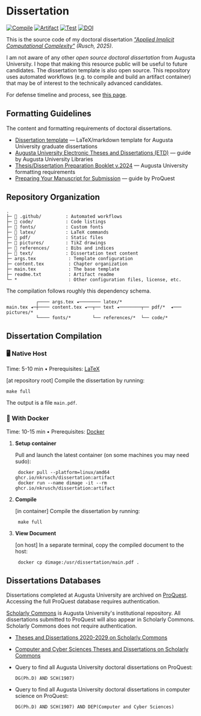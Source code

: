 # Dissertation

[![Compile](https://github.com/nkrusch/thesis/actions/workflows/compile.yaml/badge.svg)](https://github.com/nkrusch/thesis/actions/workflows/compile.yaml)
[![Artifact](https://github.com/nkrusch/dissertation/actions/workflows/artifact.yaml/badge.svg)](https://github.com/nkrusch/dissertation/actions/workflows/artifact.yaml)
[![Test](https://github.com/nkrusch/dissertation/actions/workflows/test.yaml/badge.svg)](https://github.com/nkrusch/dissertation/actions/workflows/test.yaml)
[![DOI](https://zenodo.org/badge/596231407.svg)](https://doi.org/10.5281/zenodo.17148077)

This is the source code of my doctoral dissertation _["Applied Implicit Computational Complexity"](https://neea.pl/dissertation) (Rusch, 2025)_.

I am not aware of any other _open source doctoral dissertation_ from Augusta University.
I hope that making this resource public will be useful to future candidates.
The dissertation template is also open source.
This repository uses automated workflows (e.g. to compile and build an artifact container) that may be of interest to the technically advanced candidates.

For defense timeline and process, see [this page](https://neea.pl/posts/defense#timeline--progress).

## Formatting Guidelines

The content and formatting requirements of doctoral dissertations.

* [Dissertation template](https://github.com/aubertc/au_ccs_dissertation_template/) — LaTeX/markdown template for Augusta University graduate dissertations
* [Augusta University Electronic Theses and Dissertations (ETD)](https://guides.augusta.edu/etd) — guide by Augusta University Libraries
* [Thesis/Dissertation Preparation Booklet v.2024](https://augustauniversity.app.box.com/s/vj0ygpy8tvyqmsbae8y0qp9767ta7jb9) — Augusta University formatting requirements
* [Preparing Your Manuscript for Submission](https://about.proquest.com/globalassets/proquest/files/pdf-files/preparing-your-manuscript.pdf) — guide by ProQuest

## Repository Organization
 
    .
    ├─ 📁 .github/         : Automated workflows
    ├─ 📁 code/            : Code listings
    ├─ 📁 fonts/           : Custom fonts
    ├─ 📁 latex/           : LaTeX commands
    ├─ 📁 pdf/             : Static files
    ├─ 📁 pictures/        : TikZ drawings
    ├─ 📁 references/      : Bibs and indices
    ├─ 📁 text/            : Dissertation text content
    ├─ args.tex            : Template configuration
    ├─ content.tex         : Chapter organization
    ├─ main.tex            : The base template
    ├─ readme.txt          : Artifact readme
    └─ *                   : Other configuration files, license, etc.

The compilation follows roughly this dependency schema.
 
               ┌──── args.tex ◂──────── latex/*      
    main.tex ◂─┼──── content.tex ◂──┬── text ◂────────┬── pdf/*  ◂─── pictures/*      
               └──── fonts/*        └── references/*  └── code/*

## Dissertation Compilation

### 🖥️ Native Host

Time: 5-10 min &bull; Prerequisites: [LaTeX](https://www.latex-project.org/get/) 

[at repository root] Compile the dissertation by running:
    
    make full 

The output is a file `main.pdf`.

### 🐳 With Docker

Time: 10-15 min &bull; Prerequisites: [Docker](https://docs.docker.com/engine/install/)

1. **Setup container**
 
   Pull and launch the latest container (on some machines you may need sudo):
 
        docker pull --platform=linux/amd64 ghcr.io/nkrusch/dissertation:artifact
        docker run --name dimage -it --rm ghcr.io/nkrusch/dissertation:artifact  

2. **Compile** 

    [in container] Compile the dissertation by running:
    
        make full

3. **View Document**

    [on host] In a separate terminal, copy the compiled document to the host:
    
        docker cp dimage:/usr/dissertation/main.pdf .

## Dissertations Databases

Dissertations completed at Augusta University are archived on [ProQuest](https://www.proquest.com).
Accessing the full ProQuest database requires authentication.

[Scholarly Commons](https://scholarlycommons.augusta.edu/home) is Augusta University's institutional repository.
All dissertations submitted to ProQuest will also appear in Scholarly Commons.
Scholarly Commons does not require authentication.

* [Theses and Dissertations 2020-2029 on Scholarly Commons](https://scholarlycommons.augusta.edu/collections/d04fb25e-8940-44b0-857f-3d96d1ce84b8/search)
* [Computer and Cyber Sciences Theses and Dissertations on Scholarly Commons](https://scholarlycommons.augusta.edu/collections/cdf0b4b7-90b3-4a35-97dd-022b804699b5/search)
* Query to find all Augusta University doctoral dissertations on ProQuest:

      DG(Ph.D) AND SCH(1907)

* Query to find all Augusta University doctoral dissertations in computer science on ProQuest:

      DG(Ph.D) AND SCH(1907) AND DEP(Computer and Cyber Sciences)
